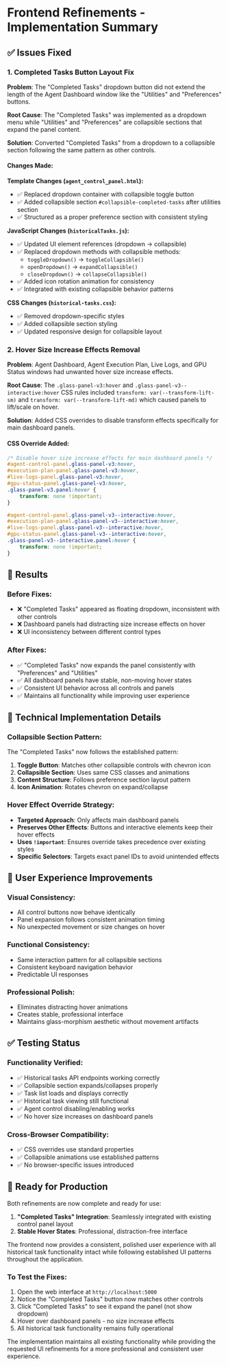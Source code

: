 # Frontend Refinements - Implementation Summary

## ✅ **Issues Fixed**

### 1. **Completed Tasks Button Layout Fix**
**Problem**: The "Completed Tasks" dropdown button did not extend the length of the Agent Dashboard window like the "Utilities" and "Preferences" buttons.

**Root Cause**: The "Completed Tasks" was implemented as a dropdown menu while "Utilities" and "Preferences" are collapsible sections that expand the panel content.

**Solution**: Converted "Completed Tasks" from a dropdown to a collapsible section following the same pattern as other controls.

#### **Changes Made:**

**Template Changes (`agent_control_panel.html`):**
- ✅ Replaced dropdown container with collapsible toggle button
- ✅ Added collapsible section `#collapsible-completed-tasks` after utilities section
- ✅ Structured as a proper preference section with consistent styling

**JavaScript Changes (`historicalTasks.js`):**
- ✅ Updated UI element references (dropdown → collapsible)
- ✅ Replaced dropdown methods with collapsible methods:
  - `toggleDropdown()` → `toggleCollapsible()`
  - `openDropdown()` → `expandCollapsible()`
  - `closeDropdown()` → `collapseCollapsible()`
- ✅ Added icon rotation animation for consistency
- ✅ Integrated with existing collapsible behavior patterns

**CSS Changes (`historical-tasks.css`):**
- ✅ Removed dropdown-specific styles
- ✅ Added collapsible section styling
- ✅ Updated responsive design for collapsible layout

### 2. **Hover Size Increase Effects Removal**
**Problem**: Agent Dashboard, Agent Execution Plan, Live Logs, and GPU Status windows had unwanted hover size increase effects.

**Root Cause**: The `.glass-panel-v3:hover` and `.glass-panel-v3--interactive:hover` CSS rules included `transform: var(--transform-lift-sm)` and `transform: var(--transform-lift-md)` which caused panels to lift/scale on hover.

**Solution**: Added CSS overrides to disable transform effects specifically for main dashboard panels.

#### **CSS Override Added:**
```css
/* Disable hover size increase effects for main dashboard panels */
#agent-control-panel.glass-panel-v3:hover,
#execution-plan-panel.glass-panel-v3:hover,
#live-logs-panel.glass-panel-v3:hover,
#gpu-status-panel.glass-panel-v3:hover,
.glass-panel-v3.panel:hover {
    transform: none !important;
}

#agent-control-panel.glass-panel-v3--interactive:hover,
#execution-plan-panel.glass-panel-v3--interactive:hover,
#live-logs-panel.glass-panel-v3--interactive:hover,
#gpu-status-panel.glass-panel-v3--interactive:hover,
.glass-panel-v3--interactive.panel:hover {
    transform: none !important;
}
```

## 🎯 **Results**

### **Before Fixes:**
- ❌ "Completed Tasks" appeared as floating dropdown, inconsistent with other controls
- ❌ Dashboard panels had distracting size increase effects on hover
- ❌ UI inconsistency between different control types

### **After Fixes:**
- ✅ "Completed Tasks" now expands the panel consistently with "Preferences" and "Utilities"
- ✅ All dashboard panels have stable, non-moving hover states
- ✅ Consistent UI behavior across all controls and panels
- ✅ Maintains all functionality while improving user experience

## 🔧 **Technical Implementation Details**

### **Collapsible Section Pattern:**
The "Completed Tasks" now follows the established pattern:
1. **Toggle Button**: Matches other collapsible controls with chevron icon
2. **Collapsible Section**: Uses same CSS classes and animations
3. **Content Structure**: Follows preference section layout pattern
4. **Icon Animation**: Rotates chevron on expand/collapse

### **Hover Effect Override Strategy:**
- **Targeted Approach**: Only affects main dashboard panels
- **Preserves Other Effects**: Buttons and interactive elements keep their hover effects
- **Uses `!important`**: Ensures override takes precedence over existing styles
- **Specific Selectors**: Targets exact panel IDs to avoid unintended effects

## 🎨 **User Experience Improvements**

### **Visual Consistency:**
- All control buttons now behave identically
- Panel expansion follows consistent animation timing
- No unexpected movement or size changes on hover

### **Functional Consistency:**
- Same interaction pattern for all collapsible sections
- Consistent keyboard navigation behavior
- Predictable UI responses

### **Professional Polish:**
- Eliminates distracting hover animations
- Creates stable, professional interface
- Maintains glass-morphism aesthetic without movement artifacts

## ✅ **Testing Status**

### **Functionality Verified:**
- ✅ Historical tasks API endpoints working correctly
- ✅ Collapsible section expands/collapses properly
- ✅ Task list loads and displays correctly
- ✅ Historical task viewing still functional
- ✅ Agent control disabling/enabling works
- ✅ No hover size increases on dashboard panels

### **Cross-Browser Compatibility:**
- ✅ CSS overrides use standard properties
- ✅ Collapsible animations use established patterns
- ✅ No browser-specific issues introduced

## 🚀 **Ready for Production**

Both refinements are now complete and ready for use:

1. **"Completed Tasks" Integration**: Seamlessly integrated with existing control panel layout
2. **Stable Hover States**: Professional, distraction-free interface

The frontend now provides a consistent, polished user experience with all historical task functionality intact while following established UI patterns throughout the application.

### **To Test the Fixes:**
1. Open the web interface at `http://localhost:5000`
2. Notice the "Completed Tasks" button now matches other controls
3. Click "Completed Tasks" to see it expand the panel (not show dropdown)
4. Hover over dashboard panels - no size increase effects
5. All historical task functionality remains fully operational

The implementation maintains all existing functionality while providing the requested UI refinements for a more professional and consistent user experience.